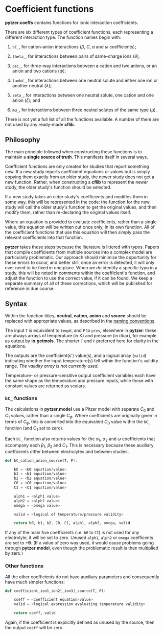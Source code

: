 <script type="text/x-mathjax-config">
MathJax.Hub.Config({tex2jax: {inlineMath: [['$','$'], ['\\(','\\)']]}});
</script>
<script src='https://cdnjs.cloudflare.com/ajax/libs/mathjax/2.7.5/MathJax.js?config=TeX-MML-AM_CHTML' async></script>

# Coefficient functions

**pytzer.coeffs** contains functions for ionic interaction coefficients.

There are six different types of coefficient functions, each representing a different interaction type. The function names begin with:

  1. `bC_`, for cation-anion interactions ($\beta$, $C$, $\alpha$ and $\omega$ coefficients);

  1. `theta_`, for interactions between pairs of same-charge ions ($\theta$);

  1. `psi_`, for three-way interactions between a cation and two anions, or an anion and two cations ($\psi$);

  1. `lambd_`, for interactions between one neutral solute and either one ion or another neutral ($\lambda$);

  1. `zeta_`, for interactions between one neutral solute, one cation and one anion ($\zeta$); and

  1. `mu_`, for interactions between three neutral solutes of the same type ($\mu$).

There is not yet a full list of all the functions available. A number of them are not used by any ready-made **cflib**.


## Philosophy

The main principle followed when constructing these functions is to maintain a **single source of truth**. This manifests itself in several ways.

Coefficient functions are only created for studies that report something new. If a new study reports coefficient equations or values but is simply copying them exactly from an older study, the newer study does not get a new function. Rather, when constructing a **cflib** to represent the newer study, the older study's function should be selected.

If a new study takes an older study's coefficients and modifies them in some way, this will be represented in the code: the function for the new study will call the older study's function to get the original values, and then modify them, rather than re-declaring the original values itself.

Where an equation is provided to evaluate coefficients, rather than a single value, this equation will be written out once only, in its own function. All of the coefficient functions that use this equation will then simply pass the relevant coefficients into that function.

**pytzer** takes these steps because the literature is littered with typos. Papers that compile coefficients from multiple sources into a complex model are particularly problematic. Our approach should minimise the opportunity for these errors to occur, and better still, once an error is detected, it will only ever need to be fixed in one place. When we *do* identify a specific typo in a study, this will be noted in comments within the coefficient's function, and adjust the function to use the correct value, if it can be found. We keep a separate summary of all of these corrections, which will be published for reference in due course.


## Syntax

Within the function titles, **neutral**, **cation**, **anion** and **source** should be replaced with appropriate values, as described in the [naming conventions](../../name-conventions).

The input `T` is equivalent to `tempK`, and `P` to `pres`, elsewhere in **pytzer**: these are always arrays of temperature (in K) and pressure (in dbar), for example as output by **io.getmols**. The shorter `T` and `P` preferred here for clarity in the equations.

The outputs are the coefficient(s') value(s), and a logical array (`valid`) indicating whether the input temperature(s) fell within the function's validity range. *The validity array is not currently used.*

Temperature- or pressure-sensitive output coefficient variables each have the same shape as the temperature and pressure inputs, while those with constant values are returned as scalars.


### `bC_` functions

The calculations in **pytzer.model** use a Pitzer model with separate $C_0$ and $C_1$ values, rather than a single $C_\phi$. Where coefficients are originally given in terms of $C_\phi$, this is converted into the equivalent $C_0$ value within the `bC_` function (and $C_1$ set to zero).

Each `bC_` function also returns values for the $\alpha_1$, $\alpha_2$ and $\omega$ coefficients that accompany each $\beta_1$, $\beta_2$ and $C_1$. This is necessary because these auxiliary coefficients differ between electrolytes and between studies.

```python
def bC_cation_anion_source(T, P):

    b0 = <b0 equation/value>
    b1 = <b1 equation/value>
    b2 = <b2 equation/value>
    C0 = <C0 equation/value>
    C1 = <C1 equation/value>

    alph1 = <alph1 value>
    alph2 = <alph2 value>
    omega = <omega value>

    valid = <logical of temperature/pressure validity>

    return b0, b1, b2, C0, C1, alph1, alph2, omega, valid
```

If any of the main five coefficients (i.e. `b0` to `C1`) is not used for any electrolyte, it will be set to zero. Unused `alph1`, `alph2` or `omega` coefficents are set to **−9**. (If a value of zero was used, it would cause problems going through **pytzer.model**, even though the problematic result is then multiplied by zero.)


### Other functions

All the other coefficients do not have auxiliary parameters and consequently have much simpler functions:

```python
def coefficient_ion1_ion2[_ion3]_source(T, P):

    coeff = <coefficient equation/value>
    valid = <logical expression evaluating temperature validity>

    return coeff, valid
```

Again, if the coefficient is explicitly defined as unused by the source, then the output `coeff` will be zero.
